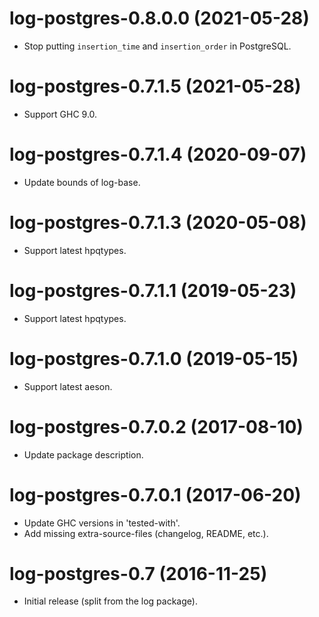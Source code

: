 # log-postgres-0.8.0.0 (2021-05-28)
* Stop putting `insertion_time` and `insertion_order` in PostgreSQL.

# log-postgres-0.7.1.5 (2021-05-28)
* Support GHC 9.0.

# log-postgres-0.7.1.4 (2020-09-07)
* Update bounds of log-base.

# log-postgres-0.7.1.3 (2020-05-08)
* Support latest hpqtypes.

# log-postgres-0.7.1.1 (2019-05-23)
* Support latest hpqtypes.

# log-postgres-0.7.1.0 (2019-05-15)
* Support latest aeson.

# log-postgres-0.7.0.2 (2017-08-10)
* Update package description.

# log-postgres-0.7.0.1 (2017-06-20)
* Update GHC versions in 'tested-with'.
* Add missing extra-source-files (changelog, README, etc.).

# log-postgres-0.7 (2016-11-25)
* Initial release (split from the log package).
